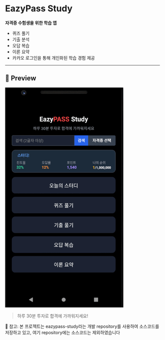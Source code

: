 # EazyPass Study

**자격증 수험생을 위한 학습 앱**

- 퀴즈 풀기
- 기출 분석
- 오답 복습
- 이론 요약
- 카카오 로그인을 통해 개인화된 학습 경험 제공

---

## 👀 Preview

![preview](./preview.gif)

> 하루 30분 투자로 합격에 가까워지세요!

📌 참고: 본 프로젝트는 eazypass-study라는 개발 repository를 사용하여 소스코드를 저장하고 있고,
         여기 repository에는 소스코드는 제외하였습니다
